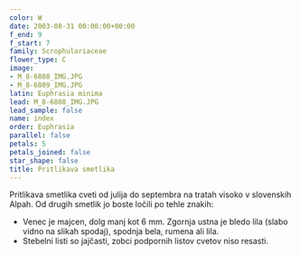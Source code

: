 ```yaml
---
color: W
date: 2003-08-31 00:00:00+00:00
f_end: 9
f_start: 7
family: Scrophulariaceae
flower_type: C
image:
- M_8-6808_IMG.JPG
- M_8-6809_IMG.JPG
latin: Euphrasia minima
lead: M_8-6808_IMG.JPG
lead_sample: false
name: index
order: Euphrasia
parallel: false
petals: 5
petals_joined: false
star_shape: false
title: Pritlikava smetlika
---
```

Pritlikava smetlika cveti od julija do septembra na tratah visoko v slovenskih Alpah. Od drugih smetlik jo boste ločili po tehle znakih:

-   Venec je majcen, dolg manj kot 6 mm. Zgornja ustna je bledo lila (slabo vidno na slikah spodaj), spodnja bela, rumena ali lila.
-   Stebelni listi so jajčasti, zobci podpornih listov cvetov niso resasti.
